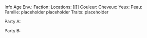 Info
	Age Env.: 
	Faction: 
	Locations: [[]]
	Couleur:
		Cheveux: 
		Yeux:
		Peau:
	Famille:
		placeholder
		placeholder
	Traits:
		placeholder

Party A:

Party B: 